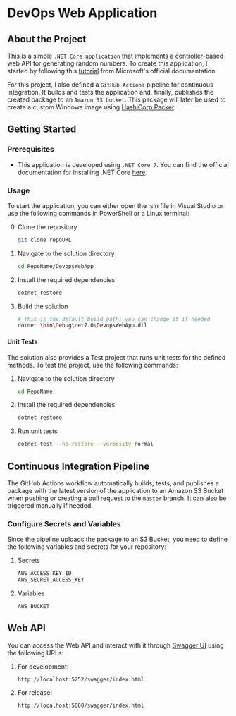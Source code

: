 # DevOps Web Application

## About the Project

This is a simple `.NET Core application` that implements a controller-based web API for generating random numbers. To create this application, I started by following this [tutorial](https://learn.microsoft.com/en-us/aspnet/core/tutorials/first-web-api?view=aspnetcore-7.0&tabs=visual-studio) from Microsoft's official documentation.

For this project, I also defined a `GitHub Actions` pipeline for continuous integration. It builds and tests the application and, finally, publishes the created package to an `Amazon S3 bucket`. This package will later be used to create a custom Windows image using [HashiCorp Packer](https://www.packer.io/).

## Getting Started

### Prerequisites
* This application is developed using `.NET Core 7`. You can find the official documentation for installing .NET Core [here](https://learn.microsoft.com/en-us/dotnet/core/install/windows?tabs=net70).

### Usage

To start the application, you can either open the .sln file in Visual Studio or use the following commands in PowerShell or a Linux terminal:

0. Clone the repository
    ```sh
    git clone repoURL
    ```
1. Navigate to the solution directory
    ```sh
    cd RepoName/DevopsWebApp
    ```
2. Install the required dependencies
    ```sh
    dotnet restore
    ```
3. Build the solution
    ```sh
    # This is the default build path; you can change it if needed
    dotnet \bin\Debug\net7.0\DevopsWebApp.dll
    ```
#### Unit Tests
The solution also provides a Test project that runs unit tests for the defined methods. To test the project, use the following commands:

1. Navigate to the solution directory
    ```sh
    cd RepoName
    ```
2. Install the required dependencies
    ```sh
    dotnet restore
    ```
3. Run unit tests
    ```sh
    dotnet test --no-restore --verbosity normal
    ```

## Continuous Integration Pipeline

The GitHub Actions workflow automatically builds, tests, and publishes a package with the latest version of the application to an Amazon S3 Bucket when pushing or creating a pull request to the `master` branch. It can also be triggered manually if needed.

### Configure Secrets and Variables
Since the pipeline uploads the package to an S3 Bucket, you need to define the following variables and secrets for your repository:

1. Secrets
    ```js
    AWS_ACCESS_KEY_ID
    AWS_SECRET_ACCESS_KEY
    ```
2. Variables
    ```js
    AWS_BUCKET
    ```

## Web API
You can access the Web API and interact with it through [Swagger UI](https://swagger.io/) using the following URLs:

1. For development:
    ```
    http://localhost:5252/swagger/index.html
    ```
2. For release:
    ```
    http://localhost:5000/swagger/index.html
    ```

